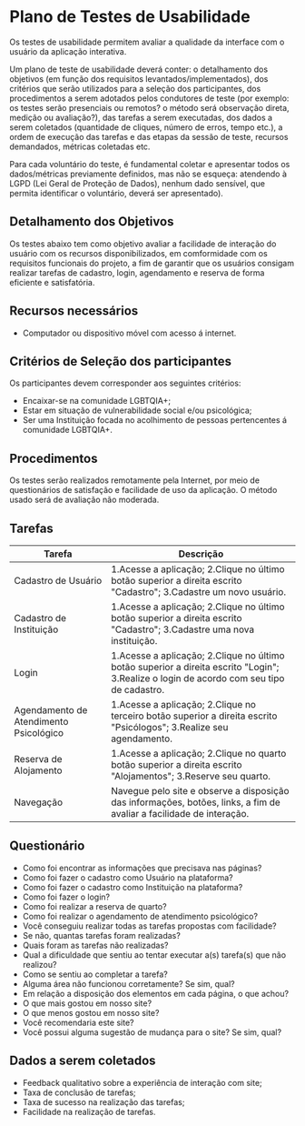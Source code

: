 # Plano de Testes de Usabilidade

Os testes de usabilidade permitem avaliar a qualidade da interface com o usuário da aplicação interativa.

Um plano de teste de usabilidade deverá conter: o detalhamento dos objetivos (em função dos requisitos levantados/implementados), dos critérios que serão utilizados para a seleção dos participantes, dos procedimentos a serem adotados pelos condutores de teste (por exemplo: os testes serão presenciais ou remotos? o método será observação direta, medição ou avaliação?), das tarefas a serem executadas, dos dados a serem coletados (quantidade de cliques, número de erros, tempo etc.), a ordem de execução das tarefas e das etapas da sessão de teste, recursos demandados, métricas coletadas etc.

Para cada voluntário do teste, é fundamental coletar e apresentar todos os dados/métricas previamente definidos, mas não se esqueça: atendendo à LGPD (Lei Geral de Proteção de Dados), nenhum dado sensível, que permita identificar o voluntário, deverá ser apresentado).

## Detalhamento dos Objetivos

Os testes abaixo tem como objetivo avaliar a facilidade de interação do usuário com os recursos disponibilizados, em comformidade com os requisitos funcionais do projeto, a fim de garantir que os usuários consigam realizar tarefas de cadastro, login, agendamento e reserva de forma eficiente e satisfatória.

## Recursos necessários

- Computador ou dispositivo móvel com acesso á internet.

## Critérios de Seleção dos participantes

Os participantes devem corresponder aos seguintes critérios:

- Encaixar-se na comunidade LGBTQIA+;
- Estar em situação de vulnerabilidade social e/ou psicológica;
- Ser uma Instituição focada no acolhimento de pessoas pertencentes á comunidade LGBTQIA+.

## Procedimentos

Os testes serão realizados remotamente pela Internet, por meio de questionários de satisfação e facilidade de uso da aplicação. O método usado será de avaliação não moderada.

## Tarefas 

|Tarefa              |Descrição         |
|--------------------|------------------|
| Cadastro de Usuário| 1.Acesse a aplicação; 2.Clique no último botão superior a direita escrito "Cadastro"; 3.Cadastre um novo usuário.|
| Cadastro de Instituição| 1.Acesse a aplicação; 2.Clique no último botão superior a direita escrito "Cadastro"; 3.Cadastre uma nova instituição.|
| Login| 1.Acesse a aplicação; 2.Clique no último botão superior a direita escrito "Login"; 3.Realize o login de acordo com seu tipo de cadastro.|
| Agendamento de Atendimento Psicológico| 1.Acesse a aplicação; 2.Clique no terceiro botão superior a direita escrito "Psicólogos"; 3.Realize seu agendamento.|
| Reserva de Alojamento| 1.Acesse a aplicação; 2.Clique no quarto botão superior a direita escrito "Alojamentos"; 3.Reserve seu quarto.|
| Navegação| Navegue pelo site e observe a disposição das informações, botões, links, a fim de avaliar a facilidade de interação.|

## Questionário

- Como foi encontrar as informações que precisava nas páginas?
- Como foi fazer o cadastro como Usuário na plataforma?
- Como foi fazer o cadastro como Instituição na plataforma?
- Como foi fazer o login?
- Como foi realizar a reserva de quarto?
- Como foi realizar o agendamento de atendimento psicológico?
- Você conseguiu realizar todas as tarefas propostas com facilidade?
- Se não, quantas tarefas foram realizadas?
- Quais foram as tarefas não realizadas?
- Qual a dificuldade que sentiu ao tentar executar a(s) tarefa(s) que não realizou?
- Como se sentiu ao completar a tarefa?
- Alguma área não funcionou corretamente? Se sim, qual?
- Em relação a disposição dos elementos em cada página, o que achou?
- O que mais gostou em nosso site?
- O que menos gostou em nosso site?
- Você recomendaria este site?
- Você possui alguma sugestão de mudança para o site? Se sim, qual?

## Dados a serem coletados

- Feedback qualitativo sobre a experiência de interação com site;
- Taxa de conclusão de tarefas;
- Taxa de sucesso na realização das tarefas;
- Facilidade na realização de tarefas.


                    
                    

